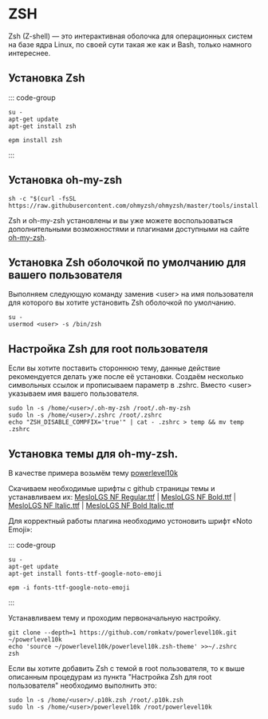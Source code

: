 # ZSH

Zsh (Z-shell) — это интерактивная оболочка для операционных систем на базе ядра Linux, по своей сути такая же как и Bash, только намного интереснее.

## Установка Zsh<Badge type="warning" text="sisyphus" />
::: code-group

```shell[apt-get]
su -
apt-get update
apt-get install zsh
```
```shell[epm]
epm install zsh
```
:::

## Установка oh-my-zsh
```shell
sh -c "$(curl -fsSL https://raw.githubusercontent.com/ohmyzsh/ohmyzsh/master/tools/install.sh)"
```
Zsh и oh-my-zsh установлены и вы уже можете воспользоваться дополнительными возможностями и плагинами доступными на сайте [oh-my-zsh](https://ohmyz.sh/).

## Установка Zsh оболочкой по умолчанию для вашего пользователя
Выполняем следующую команду заменив \<user> на имя пользователя для которого вы хотите установить Zsh оболочкой по умолчанию.

```shell
su -
usermod <user> -s /bin/zsh
```

## Настройка Zsh для root пользователя
Если вы хотите поставить стороннюю тему, данные действие рекомендуется делать уже после её установки.
Создаём несколько символьных ссылок и прописываем параметр в .zshrc. Вместо \<user> указываем имя вашего пользователя.
```shell
sudo ln -s /home/<user>/.oh-my-zsh /root/.oh-my-zsh
sudo ln -s /home/<user>/.zshrc /root/.zshrc
echo "ZSH_DISABLE_COMPFIX='true'" | cat - .zshrc > temp && mv temp .zshrc
```

## Установка темы для oh-my-zsh.
В качестве примера возьмём тему [powerlevel10k](https://github.com/romkatv/powerlevel10k)

Скачиваем необходимые шрифты с github страницы темы и устанавливаем их: [MesloLGS NF Regular.ttf](https://github.com/romkatv/powerlevel10k-media/raw/master/MesloLGS%20NF%20Regular.ttf) | [MesloLGS NF Bold.ttf](https://github.com/romkatv/powerlevel10k-media/raw/master/MesloLGS%20NF%20Bold.ttf) | [MesloLGS NF Italic.ttf](https://github.com/romkatv/powerlevel10k-media/raw/master/MesloLGS%20NF%20Italic.ttf) | [MesloLGS NF Bold Italic.ttf](https://github.com/romkatv/powerlevel10k-media/raw/master/MesloLGS%20NF%20Bold%20Italic.ttf)

Для корректный работы плагина необходимо устоновить шрифт «Noto Emoji»:

::: code-group

```shell[apt-get]
su -
apt-get update
apt-get install fonts-ttf-google-noto-emoji
```
```shell[epm]
epm -i fonts-ttf-google-noto-emoji
```
:::

Устанавливаем тему и проходим первоначальную настройку.
```shell
git clone --depth=1 https://github.com/romkatv/powerlevel10k.git ~/powerlevel10k
echo 'source ~/powerlevel10k/powerlevel10k.zsh-theme' >>~/.zshrc
zsh
```

Если вы хотите добавить Zsh с темой в root пользователя, то к выше описанным процедурам из пункта "Настройка Zsh для root пользователя" необходимо выполнить это:
```shell
sudo ln -s /home/<user>/.p10k.zsh /root/.p10k.zsh
sudo ln -s /home/<user>/powerlevel10k /root/powerlevel10k
```
